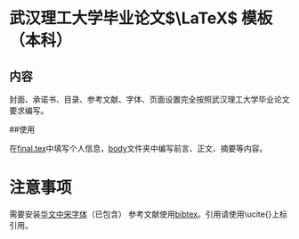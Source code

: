 # 武汉理工大学毕业论文$\LaTeX$ 模板（本科）

## 内容
封面、承诺书、目录、参考文献、字体、页面设置完全按照武汉理工大学毕业论文要求编写。

##使用

在[final.tex](final.tex)中填写个人信息，[body](body)文件夹中编写前言、正文、摘要等内容。

# 注意事项
需要安装[华文中宋字体](hwzs.ttf)（已包含）
参考文献使用[bibtex](https://zhuanlan.zhihu.com/p/114733612)。引用请使用\ucite{}上标引用。